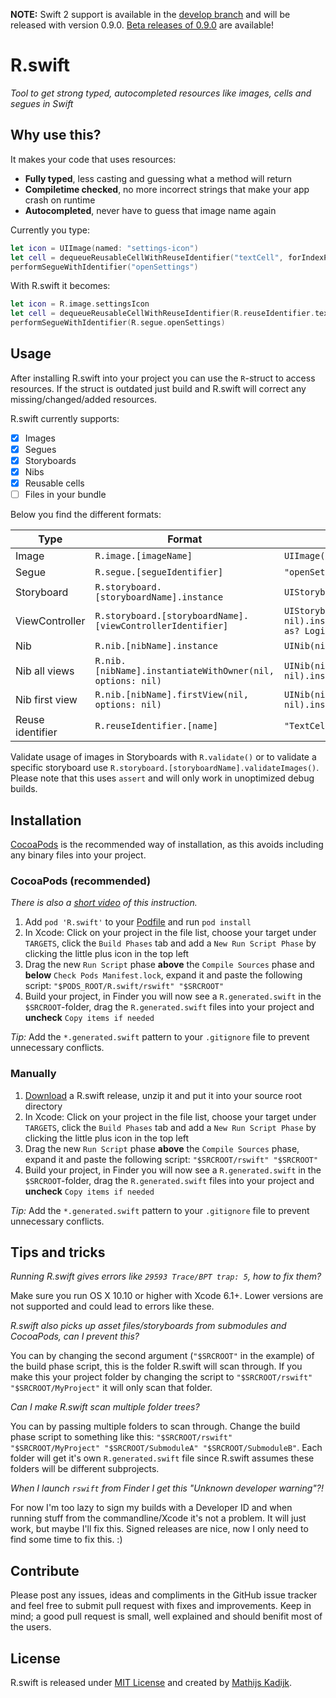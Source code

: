 **NOTE:** Swift 2 support is available in the [develop branch](https://github.com/mac-cain13/R.swift/tree/develop) and will be released with version 0.9.0. [Beta releases of 0.9.0](https://github.com/mac-cain13/R.swift/releases) are available!

# R.swift
_Tool to get strong typed, autocompleted resources like images, cells and segues in Swift_

## Why use this?

It makes your code that uses resources:
- **Fully typed**, less casting and guessing what a method will return
- **Compiletime checked**, no more incorrect strings that make your app crash on runtime
- **Autocompleted**, never have to guess that image name again

Currently you type:
```swift
let icon = UIImage(named: "settings-icon")
let cell = dequeueReusableCellWithReuseIdentifier("textCell", forIndexPath: indexPath) as? TextCell
performSegueWithIdentifier("openSettings")
```

With R.swift it becomes:
```swift
let icon = R.image.settingsIcon
let cell = dequeueReusableCellWithReuseIdentifier(R.reuseIdentifier.textCell, forIndexPath: indexPath)
performSegueWithIdentifier(R.segue.openSettings)
```

## Usage

After installing R.swift into your project you can use the `R`-struct to access resources. If the struct is outdated just build and R.swift will correct any missing/changed/added resources.

R.swift currently supports:
- [X] Images
- [X] Segues
- [X] Storyboards
- [X] Nibs
- [X] Reusable cells
- [ ] Files in your bundle

Below you find the different formats:

Type             | Format                                                     | Without R.swift                           | With R.swift
-----------------|------------------------------------------------------------|-------------------------------------------|-----------------------------
Image            | `R.image.[imageName]`                                      | `UIImage(named: "settings-icon")`         | `R.image.settingsIcon`
Segue            | `R.segue.[segueIdentifier]`                                | `"openSettingsSegue"`                     | `R.segue.openSettingsSegue`
Storyboard       | `R.storyboard.[storyboardName].instance`                   | `UIStoryboard(name: "Main", bundle: nil)` | `R.storyboard.main.instance`
ViewController   | `R.storyboard.[storyboardName].[viewControllerIdentifier]` | `UIStoryboard(name: "Main", bundle: nil).instantiateViewControllerWithIdentifier("LoginController") as? LoginController` | `R.storyboard.main.loginController`
Nib              | `R.nib.[nibName].instance`                                 | `UINib(nibName: "TextCell", bundle: nil)` | `R.nib.textCell.instance`
Nib all views    | `R.nib.[nibName].instantiateWithOwner(nil, options: nil)`  | `UINib(nibName: "TextCell", bundle: nil).instantiateWithOwner(nil, options: nil)`  | `R.nib.textCell.instantiateWithOwner(nil, options: nil)`
Nib first view   | `R.nib.[nibName].firstView(nil, options: nil)`             | `UINib(nibName: "TextCell", bundle: nil).instantiateWithOwner(nil, options: nil).first as? TextCell` | `R.nib.textCell.firstView(nil, nil)`
Reuse identifier | `R.reuseIdentifier.[name]`                                 | `"TextCell"`                              | `R.reuseIdentifier.textCell`

Validate usage of images in Storyboards with `R.validate()` or to validate a specific storyboard use `R.storyboard.[storyboardName].validateImages()`. Please note that this uses `assert` and will only work in unoptimized debug builds.

## Installation

[CocoaPods](http://cocoapods.org) is the recommended way of installation, as this avoids including any binary files into your project.

### CocoaPods (recommended)

_There is also a [short video](https://vimeo.com/122888912) of this instruction._

1. Add `pod 'R.swift'` to your [Podfile](http://cocoapods.org/#get_started) and run `pod install`
2. In Xcode: Click on your project in the file list, choose your target under `TARGETS`, click the `Build Phases` tab and add a `New Run Script Phase` by clicking the little plus icon in the top left
3. Drag the new `Run Script` phase **above** the `Compile Sources` phase and **below** `Check Pods Manifest.lock`, expand it and paste the following script: `"$PODS_ROOT/R.swift/rswift" "$SRCROOT"`
4. Build your project, in Finder you will now see a `R.generated.swift` in the `$SRCROOT`-folder, drag the `R.generated.swift` files into your project and **uncheck** `Copy items if needed`

_Tip:_ Add the `*.generated.swift` pattern to your `.gitignore` file to prevent unnecessary conflicts.

### Manually

1. [Download](https://github.com/mac-cain13/R.swift/releases) a R.swift release, unzip it and put it into your source root directory
2. In Xcode: Click on your project in the file list, choose your target under `TARGETS`, click the `Build Phases` tab and add a `New Run Script Phase` by clicking the little plus icon in the top left
3. Drag the new `Run Script` phase **above** the `Compile Sources` phase, expand it and paste the following script: `"$SRCROOT/rswift" "$SRCROOT"`
4. Build your project, in Finder you will now see a `R.generated.swift` in the `$SRCROOT`-folder, drag the `R.generated.swift` files into your project and **uncheck** `Copy items if needed`

_Tip:_ Add the `*.generated.swift` pattern to your `.gitignore` file to prevent unnecessary conflicts.

## Tips and tricks

*Running R.swift gives errors like `29593 Trace/BPT trap: 5`, how to fix them?*

Make sure you run OS X 10.10 or higher with Xcode 6.1+. Lower versions are not supported and could lead to errors like these.

*R.swift also picks up asset files/storyboards from submodules and CocoaPods, can I prevent this?*

You can by changing the second argument (`"$SRCROOT"` in the example) of the build phase script, this is the folder R.swift will scan through. If you make this your project folder by changing the script to `"$SRCROOT/rswift" "$SRCROOT/MyProject"` it will only scan that folder.

*Can I make R.swift scan multiple folder trees?*

You can by passing multiple folders to scan through. Change the build phase script to something like this: `"$SRCROOT/rswift" "$SRCROOT/MyProject" "$SRCROOT/SubmoduleA" "$SRCROOT/SubmoduleB"`. Each folder will get it's own `R.generated.swift` file since R.swift assumes these folders will be different subprojects.

*When I launch `rswift` from Finder I get this "Unknown developer warning"?!*

For now I'm too lazy to sign my builds with a Developer ID and when running stuff from the commandline/Xcode it's not a problem. It will just work, but maybe I'll fix this. Signed releases are nice, now I only need to find some time to fix this. :)

## Contribute

Please post any issues, ideas and compliments in the GitHub issue tracker and feel free to submit pull request with fixes and improvements. Keep in mind; a good pull request is small, well explained and should benifit most of the users.

## License

R.swift is released under [MIT License](License) and created by [Mathijs Kadijk](https://github.com/mac-cain13).
